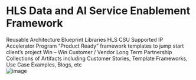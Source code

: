 # HLS Data and AI Service Enablement Framework 


Reusable Architecture Blueprint Libraries
HLS CSU Supported IP Accelerator Program
“Product Ready” framework templates to jump start client’s project
Win – Win Customer / Vendor Long Term Partnership
Collections of Artifacts including Customer Stories, Template Frameworks, Use Case Examples, Blogs, etc   
![image](https://user-images.githubusercontent.com/17165932/176925195-0ab1ae72-46dd-41bb-b84e-c40d9d26a0c9.png)

